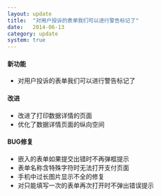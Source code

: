 ```yaml
---
layout: update
title:  "对用户投诉的表单我们可以进行警告标记了"
date:   2014-06-13
category: update
system: true
---
```


#### 新功能
* 对用户投诉的表单我们可以进行警告标记了

#### 改进
* 改进了打印数据详情的页面 
* 优化了数据详情页面的纵向空间

#### BUG修复
* 嵌入的表单如果提交出错时不再弹框提示 
* 表单名称含特殊字符时无法打开支付页面 
* 手机中过长图片显示不全的修复 
* 对只能填写一次的表单再次打开时不弹出错误提示
